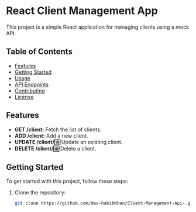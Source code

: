 # React Client Management App

This project is a simple React application for managing clients using a mock API.

## Table of Contents

- [Features](#features)
- [Getting Started](#getting-started)
- [Usage](#usage)
- [API Endpoints](#api-endpoints)
- [Contributing](#contributing)
- [License](#license)

## Features

- **GET /client:** Fetch the list of clients.
- **ADD /client:** Add a new client.
- **UPDATE /client/:id:** Update an existing client.
- **DELETE /client/:id:** Delete a client.

## Getting Started

To get started with this project, follow these steps:

1. Clone the repository:

   ```bash
   git clone https://github.com/dev-habibKhan/Client-Management-Api-.git
